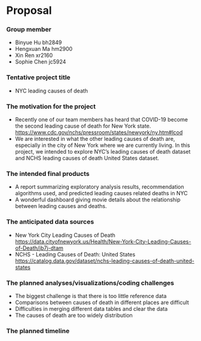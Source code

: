 Proposal
================

### Group member

-   Binyue Hu bh2849
-   Hengxuan Ma hm2900
-   Xin Ren xr2160
-   Sophie Chen jc5924

### Tentative project title

-   NYC leading causes of death

### The motivation for the project

-   Recently one of our team members has heard that COVID-19 become the
    second leading cause of death for New York state.
    <https://www.cdc.gov/nchs/pressroom/states/newyork/ny.htm#lcod>
-   We are interested in what the other leading causes of death are,
    especially in the city of New York where we are currently living. In
    this project, we intended to explore NYC’s leading causes of death
    dataset and NCHS leading causes of death United States dataset.

### The intended final products

-   A report summarizing exploratory analysis results, recommendation
    algorithms used, and predicted leading causes related deaths in NYC
-   A wonderful dashboard giving movie details about the relationship
    between leading causes and deaths.

### The anticipated data sources

-   New York City Leading Causes of Death
    <https://data.cityofnewyork.us/Health/New-York-City-Leading-Causes-of-Death/jb7j-dtam>
-   NCHS - Leading Causes of Death: United States
    <https://catalog.data.gov/dataset/nchs-leading-causes-of-death-united-states>

### The planned analyses/visualizations/coding challenges

-   The biggest challenge is that there is too little reference data
-   Comparisons between causes of death in different places are
    difficult
-   Difficulties in merging different data tables and clear the data
-   The causes of death are too widely distribution

### The planned timeline
